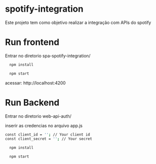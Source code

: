 # spotify-integration
Este projeto tem como objetivo realizar a integração com APIs do spotify


# Run frontend
Entrar no diretorio spa-spotify-integration/
```sh
  npm install
```
```sh
  npm start
```

acessar: http://localhost:4200

# Run Backend

Entrar no diretorio web-api-auth/

inserir as credencias no arquivo app.js 
```sh
const client_id = ''; // Your client id
const client_secret = ''; // Your secret
```
```sh
  npm install
```
```sh
  npm start
```
